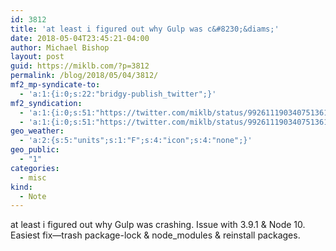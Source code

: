 ```yaml
---
id: 3812
title: 'at least i figured out why Gulp was c&#8230;&diams;'
date: 2018-05-04T23:45:21-04:00
author: Michael Bishop
layout: post
guid: https://miklb.com/?p=3812
permalink: /blog/2018/05/04/3812/
mf2_mp-syndicate-to:
  - 'a:1:{i:0;s:22:"bridgy-publish_twitter";}'
mf2_syndication:
  - 'a:1:{i:0;s:51:"https://twitter.com/miklb/status/992611190340751361";}'
  - 'a:1:{i:0;s:51:"https://twitter.com/miklb/status/992611190340751361";}'
geo_weather:
  - 'a:2:{s:5:"units";s:1:"F";s:4:"icon";s:4:"none";}'
geo_public:
  - "1"
categories:
  - misc
kind:
  - Note
---
```

at least i figured out why Gulp was crashing. Issue with 3.9.1 & Node 10. Easiest fix—trash package-lock & node_modules & reinstall packages.